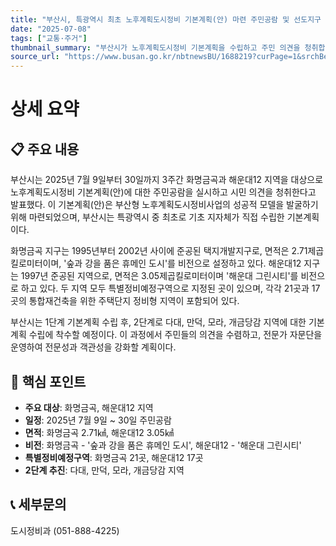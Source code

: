 ```yaml
---
title: "부산시, 특광역시 최초 노후계획도시정비 기본계획(안) 마련 주민공람 및 선도지구 공모 실시"
date: "2025-07-08"
tags: ["교통·주거"]
thumbnail_summary: "부산시가 노후계획도시정비 기본계획을 수립하고 주민 의견을 청취합니다."
source_url: "https://www.busan.go.kr/nbtnewsBU/1688219?curPage=1&srchBeginDt=&srchEndDt=&srchKey=&srchText="
---
```


# 상세 요약

## 📋 주요 내용
부산시는 2025년 7월 9일부터 30일까지 3주간 화명금곡과 해운대12 지역을 대상으로 노후계획도시정비 기본계획(안)에 대한 주민공람을 실시하고 시민 의견을 청취한다고 발표했다. 이 기본계획(안)은 부산형 노후계획도시정비사업의 성공적 모델을 발굴하기 위해 마련되었으며, 부산시는 특광역시 중 최초로 기초 지자체가 직접 수립한 기본계획이다.

화명금곡 지구는 1995년부터 2002년 사이에 준공된 택지개발지구로, 면적은 2.71제곱킬로미터이며, '숲과 강을 품은 휴메인 도시'를 비전으로 설정하고 있다. 해운대12 지구는 1997년 준공된 지역으로, 면적은 3.05제곱킬로미터이며 '해운대 그린시티'를 비전으로 하고 있다. 두 지역 모두 특별정비예정구역으로 지정된 곳이 있으며, 각각 21곳과 17곳의 통합재건축을 위한 주택단지 정비형 지역이 포함되어 있다.

부산시는 1단계 기본계획 수립 후, 2단계로 다대, 만덕, 모라, 개금당감 지역에 대한 기본계획 수립에 착수할 예정이다. 이 과정에서 주민들의 의견을 수렴하고, 전문가 자문단을 운영하여 전문성과 객관성을 강화할 계획이다.

## 🎯 핵심 포인트
- **주요 대상**: 화명금곡, 해운대12 지역
- **일정**: 2025년 7월 9일 ~ 30일 주민공람
- **면적**: 화명금곡 2.71㎢, 해운대12 3.05㎢
- **비전**: 화명금곡 - '숲과 강을 품은 휴메인 도시', 해운대12 - '해운대 그린시티'
- **특별정비예정구역**: 화명금곡 21곳, 해운대12 17곳
- **2단계 추진**: 다대, 만덕, 모라, 개금당감 지역

## 📞 세부문의
도시정비과 (051-888-4225)